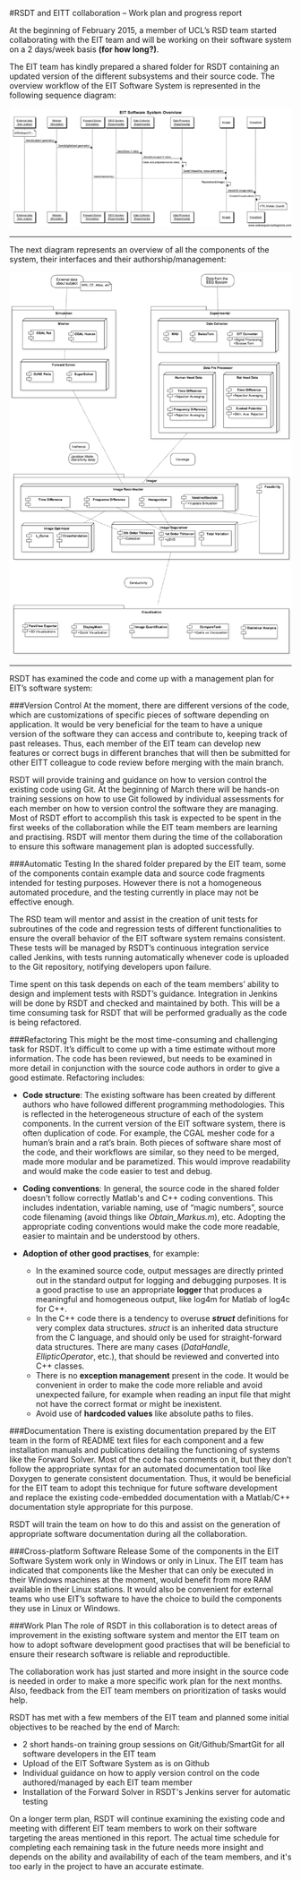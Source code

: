 #RSDT and EITT collaboration – Work plan and progress report

At the beginning of February 2015, a member of UCL’s RSD team started collaborating with the EIT team and will be working on their software system on a 2 days/week basis **(for how long?)**. 

The EIT team has kindly prepared a shared folder for RSDT containing an updated version of the different subsystems and their source code. The overview workflow of the EIT Software System is represented in the following sequence diagram:

![Component Diagram](diagrams/EIT%20Software%20System%20Overview.png "Figure 2")

---

The next diagram represents an overview of all the components of the system, their interfaces and their authorship/management:

 
![Component Diagram](diagrams/ComponentDiagram.no_authors.png "Figure 1")



---

RSDT has examined the code and come up with a management plan for EIT’s software system:

###Version Control
At the moment, there are different versions of the code, which are customizations of specific pieces of software depending on application. It would be very beneficial for the team to have a unique version of the software they can access and contribute to, keeping track of past releases. Thus, each member of the EIT team can develop new features or correct bugs in different branches that will then be submitted for other EITT colleague to code review before merging with the main branch.
 
RSDT will provide training and guidance on how to version control the existing code using Git. At the beginning of March there will be hands-on training sessions on how to use Git followed by individual assessments for each member on how to version control the software they are managing. Most of RSDT effort to accomplish this task is expected to be spent in the first weeks of the collaboration while the EIT team members are learning and practising. RSDT will mentor them during the time of the collaboration to ensure this software management plan is adopted successfully.

###Automatic Testing
In the shared folder prepared by the EIT team, some of the components contain example data and source code fragments intended for testing purposes. However there is not a homogeneous automated procedure, and the testing currently in place may not be effective enough. 

The RSD team will mentor and assist in the creation of unit tests for subroutines of the code and regression tests of different functionalities to ensure the overall behavior of the EIT software system remains consistent. These tests will be managed by RSDT’s continuous integration service called Jenkins, with tests running automatically whenever code is uploaded to the Git repository, notifying developers upon failure. 

Time spent on this task depends on each of the team members’ ability to design and implement tests with RSDT’s guidance. Integration in Jenkins will be done by RSDT and checked and maintained by both. This will be a time consuming task for RSDT that will be performed gradually as the code is being refactored.

###Refactoring
This might be the most time-consuming and challenging task for RSDT. 
It’s difficult to come up with a time estimate without more information. The code has been reviewed, but needs to be examined in more detail in conjunction with the source code authors in order to give a good estimate. 
Refactoring includes:

* **Code  structure**:
The existing software has been created by different authors who have followed different programming methodologies. This is reflected in the heterogeneous structure of each of the system components. In the current version of the EIT software system, there is often duplication of code. For example, the CGAL mesher code for a human’s brain and a rat’s brain. Both pieces of software share most of the code, and their workflows are similar, so they need to be merged, made more modular and be parametized. This would improve readability and would make the code easier to test and debug. 

* **Coding conventions**:
In general, the source code in the shared folder doesn't follow correctly Matlab's and C++ coding conventions. This includes indentation, variable naming, use of “magic numbers”, source code filenaming (avoid things like _Obtain_Markus.m_), etc. Adopting the appropriate coding conventions would make the code more readable, easier to maintain and be understood by others. 

* **Adoption of other good practises**, for example:
  * In the examined source code, output messages are directly printed out in the standard output for logging and debugging purposes. It is a good practise to use an appropriate **logger** that produces a meaningful and homogeneous output, like log4m for Matlab of log4c for C++.  
  * In the C++ code there is a tendency to overuse **_struct_** definitions for very complex data structures. _struct_ is an inherited data structure from the C language, and should only be used for straight-forward data structures. There are many cases (_DataHandle_, _EllipticOperator_, etc.), that should be reviewed and converted into C++ classes.      
  * There is no **exception management** present in the code. It would be convenient in order to make the code more reliable and avoid unexpected failure, for example when reading an input file that might not have the correct format or might be inexistent. 
  * Avoid use of **hardcoded values** like absolute paths to files.


###Documentation
There is existing documentation prepared by the EIT team in the form of README text files for each component and a few installation manuals and publications detailing the functioning of systems like the Forward Solver. Most of the code has comments on it, but they don’t follow the appropriate syntax for an automated documentation tool like Doxygen to generate consistent documentation. Thus, it would be beneficial for the EIT team to adopt this technique for future software development and replace the existing code-embedded documentation with a Matlab/C++ documentation style appropriate for this purpose.

RSDT will train the team on how to do this and assist on the generation of appropriate software documentation during all the collaboration. 

###Cross-platform Software Release
Some of the components in the EIT Software System work only in Windows or only in Linux. The EIT team has indicated that components like the Mesher that can only be executed in their Windows machines at the moment, would benefit from more RAM available in their Linux stations. It would also be convenient for external teams who use EIT’s software to have the choice to build the components they use in Linux or Windows.

###Work Plan
The role of RSDT in this collaboration is to detect areas of improvement in the existing software system and mentor the EIT team on how to adopt software development good practises that will be beneficial to ensure their research software is reliable and reproductible.

The collaboration work has just started and more insight in the source code is needed in order to make a more specific work plan for the next months. Also, feedback from the EIT team members on prioritization of tasks would help.

RSDT has met with a few members of the EIT team and planned some initial objectives to be reached by the end of March:
* 2 short hands-on training group sessions on Git/Github/SmartGit for all software developers in the EIT team
* Upload of the EIT Software System as is on Github
* Individual guidance on how to apply version control on the code authored/managed by each EIT team member
* Installation of the Forward Solver in RSDT's Jenkins server for automatic testing

On a longer term plan, RSDT will continue examining the existing code and meeting with different EIT team members to work on their software targeting the areas mentioned in this report. The actual time schedule for completing each remaining task in the future needs more insight and depends on the ability and availability of each of the team members, and it's too early in the project to have an accurate estimate. 




